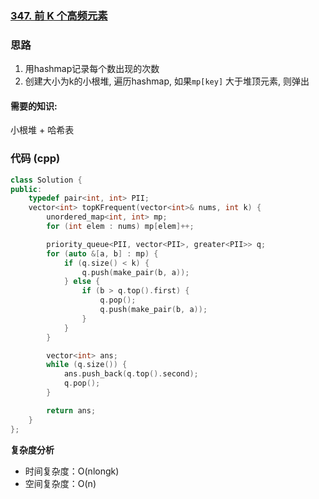 ### [347. 前 K 个高频元素](https://leetcode.cn/problems/top-k-frequent-elements/)
### 思路
1. 用hashmap记录每个数出现的次数  
2. 创建大小为k的小根堆, 遍历hashmap, 如果`mp[key]` 大于堆顶元素, 则弹出
#### 需要的知识:
小根堆 + 哈希表
### 代码 (cpp)
```cpp
class Solution {
public:
    typedef pair<int, int> PII;
    vector<int> topKFrequent(vector<int>& nums, int k) {
        unordered_map<int, int> mp;
        for (int elem : nums) mp[elem]++;

        priority_queue<PII, vector<PII>, greater<PII>> q;
        for (auto &[a, b] : mp) {
            if (q.size() < k) {
                q.push(make_pair(b, a));
            } else {
                if (b > q.top().first) {
                    q.pop();
                    q.push(make_pair(b, a));
                }
            }
        }

        vector<int> ans;
        while (q.size()) {
            ans.push_back(q.top().second);
            q.pop();
        }

        return ans;
    }
};
```
**复杂度分析**
- 时间复杂度：O(nlongk)
- 空间复杂度：O(n)
